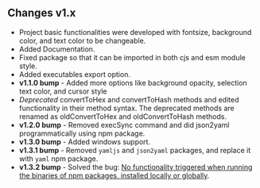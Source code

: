 ## Changes v1.x

- Project basic functionalities were developed with fontsize, background color, and text color to be changeable.
- Added Documentation.
- Fixed package so that it can be imported in both cjs and esm module style.
- Added executables export option.
- **v1.1.0 bump** - Added more options like background opacity, selection text color, and cursor style
- _Deprecated_ convertToHex and convertToHash methods and edited functionality in their method syntax. The deprecated methods are renamed as oldConvertToHex and oldConvertToHash methods.
- **v1.2.0 bump** - Removed execSync command and did json2yaml programmatically using npm package.
- **v1.3.0 bump** - Added windows support.
- **v1.3.1 bump** - Removed `yamljs` and `json2yaml` packages, and replace it with `yaml` npm package.
- **v1.3.2 bump** - Solved the bug: [No functionality triggered when running the binaries of npm packages, installed locally or globally](https://github.com/gouravkhator/alacritty-auto-config/issues/2).

